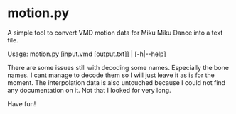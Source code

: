 # motion.py

A simple tool to convert VMD motion data for Miku Miku Dance into a text file.

Usage: motion.py [input.vmd [output.txt]] | [-h|--help]

There are some issues still with decoding some names. Especially the bone names. I cant manage to decode them so I will just leave it as is for the moment.
The interpolation data is also untouched because I could not find any documentation on it. Not that I looked for very long.

Have fun!
